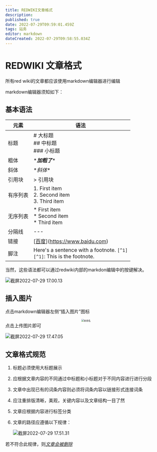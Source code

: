 ```yaml
---
title: REDWIKI文章格式
description: 
published: true
date: 2022-07-29T09:59:01.459Z
tags: 站务
editor: markdown
dateCreated: 2022-07-29T09:58:55.034Z
---
```


# REDWIKI 文章格式

所有red wiki的文章都应该使用markdown编辑器进行编辑

markdown编辑器须知如下：

## 基本语法

| 元素     | 语法                                                         |
| -------- | ------------------------------------------------------------ |
| 标题     | # 大标题<br />## 中标题<br />### 小标题                      |
| 粗体     | \****加粗了****                                              |
| 斜体     | **斜体*\*                                                    |
| 引用块   | \> 引用块                                                    |
| 有序列表 | 1. First item<br />2. Second item<br />3. Third item         |
| 无序列表 | \* First item<br />\* Second item<br />\* Third item         |
| 分隔线   | \---                                                         |
| 链接     | \[[百度](https://baidu.com)](https://www.baidu.com)          |
| 脚注     | Here's a sentence with a footnote. `[^1]`<br/>`[^1]`: This is the footnote. |

当然，这些语法都可以通过redwiki内部的markdon编辑中的按键解决。

![截屏2022-07-29 17.00.13](https://tva1.sinaimg.cn/large/e6c9d24egy1h4nwrhmg85j21is0u0dq1.jpg)

## 插入图片

点击markdown编辑器左侧“插入图片”图标

<center>
<img src="https://tva1.sinaimg.cn/large/e6c9d24egy1h4nxvl3atpj203a0lwdft.jpg" alt="未命名" style="zoom:50%;" />
</center>
点击上传图片即可


![截屏2022-07-29 17.47.05](https://tva1.sinaimg.cn/large/e6c9d24egy1h4nxyryhtaj21iq0u0q81.jpg)


  
## 文章格式规范

1. 标题必须使用大标题展示

2. 应根据文章内容的不同通过中标题和小标题对于不同内容进行进行分段

3. 文章中出现已有的词条内容则必须将词条内容以链接形式连接词条

4. 应注重排版清晰，美观，关键内容以及文章结构一目了然

5. 文章应根据内容进行标签分类

6. 文章的路径应遵循以下规律：

   ![截屏2022-07-29 17.51.31](https://tva1.sinaimg.cn/large/e6c9d24egy1h4ny4fh0lzj21b406k75a.jpg)

若不符合此规律，则<u>*文章会被删除*</u>